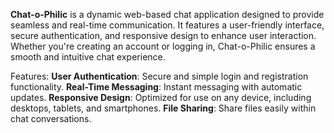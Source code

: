 **Chat-o-Philic** is a dynamic web-based chat application designed to provide seamless and real-time communication. It features a user-friendly interface, secure authentication, and responsive design to enhance user interaction. Whether you're creating an account or logging in, Chat-o-Philic ensures a smooth and intuitive chat experience.

Features:
**User Authentication**: Secure and simple login and registration functionality.
**Real-Time Messaging**: Instant messaging with automatic updates.
**Responsive Design**: Optimized for use on any device, including desktops, tablets, and smartphones.
**File Sharing**: Share files easily within chat conversations.
